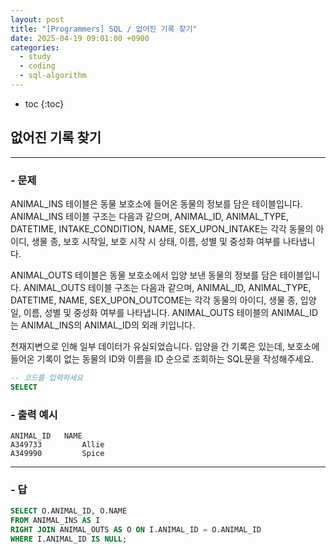 ```yaml
---
layout: post
title: "[Programmers] SQL / 없어진 기록 찾기"
date: 2025-04-19 09:01:00 +0900
categories: 
  - study
  - coding
  - sql-algorithm
---
```


* toc
{:toc}

## 없어진 기록 찾기

---

### - 문제

ANIMAL_INS 테이블은 동물 보호소에 들어온 동물의 정보를 담은 테이블입니다. ANIMAL_INS 테이블 구조는 다음과 같으며, ANIMAL_ID, ANIMAL_TYPE, DATETIME, INTAKE_CONDITION, NAME, SEX_UPON_INTAKE는 각각 동물의 아이디, 생물 종, 보호 시작일, 보호 시작 시 상태, 이름, 성별 및 중성화 여부를 나타냅니다.

ANIMAL_OUTS 테이블은 동물 보호소에서 입양 보낸 동물의 정보를 담은 테이블입니다. ANIMAL_OUTS 테이블 구조는 다음과 같으며, ANIMAL_ID, ANIMAL_TYPE, DATETIME, NAME, SEX_UPON_OUTCOME는 각각 동물의 아이디, 생물 종, 입양일, 이름, 성별 및 중성화 여부를 나타냅니다. ANIMAL_OUTS 테이블의 ANIMAL_ID는 ANIMAL_INS의 ANIMAL_ID의 외래 키입니다.

천재지변으로 인해 일부 데이터가 유실되었습니다. 입양을 간 기록은 있는데, 보호소에 들어온 기록이 없는 동물의 ID와 이름을 ID 순으로 조회하는 SQL문을 작성해주세요.

```sql
-- 코드를 입력하세요
SELECT
```

### - 출력 예시

```
ANIMAL_ID	NAME
A349733	        Allie
A349990	        Spice
```

<!-- >  -->

---

### - 답

```sql
SELECT O.ANIMAL_ID, O.NAME
FROM ANIMAL_INS AS I
RIGHT JOIN ANIMAL_OUTS AS O ON I.ANIMAL_ID = O.ANIMAL_ID
WHERE I.ANIMAL_ID IS NULL;
```

<!--  -->
